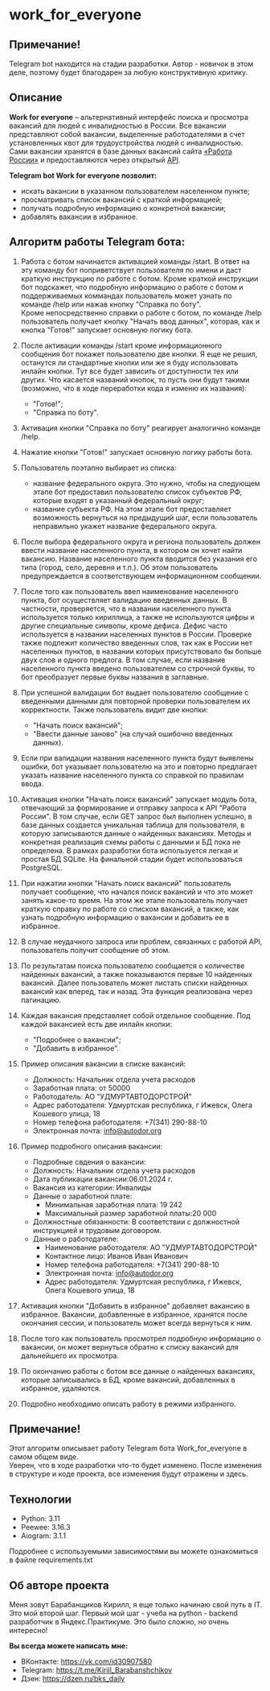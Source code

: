 # work_for_everyone

## Примечание!
Telegram bot находится на стадии разработки. Автор - новичок в этом деле, поэтому будет благодарен за любую конструктивную критику.

## Описание
**Work for everyone** – альтернативный интерфейс поиска и просмотра вакансий для людей с инвалидностью в России.
 Все вакансии представляют собой вакансии, выделенные работодателями в счет установленных квот для трудоустройства людей с инвалидностью. 
 Сами вакансии хранятся в базе данных вакансий сайта [«Работа России»](https://trudvsem.ru/) и предоставляются через открытый [API](https://trudvsem.ru/opendata/api).


**Telegram bot Work for everyone позволит:**
- искать вакансии в указанном пользователем населенном пункте;
- просматривать список вакансий с краткой информацией;
- получать подробную информацию о конкретной вакансии;
- добавлять вакансии в избранное.


## Алгоритм работы Telegram бота:

1. Работа с ботом начинается активацией команды /start. В ответ на эту команду бот поприветствует пользователя по имени и даст краткую инструкцию по работе с ботом.
Кроме краткой инструкции бот подскажет, что подробную информацию о работе с ботом и поддерживаемых коммандах пользователь может узнать по команде /help или нажав кнопку "Справка по боту".  
Кроме непосредственно справки о работе с ботом, по команде /help пользователь получает кнопку "Начать ввод данных", которая, как и кнопка "Готов!" запускает основную логику бота.

2. После активации команды /start кроме информационного сообщения бот покажет пользователю две кнопки. Я еще не решил, останутся ли стандартные кнопки или же я буду использовать
инлайн кнопки. Тут все будет зависить от доступности тех или других. Что касается названий кнопок, то пусть они будут такими (возможно, что в ходе переработки кода я изменю их названия):
    - "Готов!";
    - "Справка по боту".

3. Активация кнопки "Справка по боту" реагирует аналогично команде /help.

4. Нажатие кнопки "Готов!" запускает основную логику работы бота.

5. Пользователь поэтапно выбирает из списка:
    - название федерального округа. Это нужно, чтобы на следующем этапе бот предоставил пользователю список субъектов РФ, которые входят в указанный федеральный округ;
    - название субъекта РФ. На этом этапе бот предоставляет возможность вернуться на предыдущий шаг, если пользователь неправильно укажет название федерального округа.

6. После выбора федерального округа и региона пользователь должен ввести название населенного пункта, в котором он хочет найти вакансию. 
Название населенного пункта вводится без указания его типа (город, село, деревня и т.п.). Об этом пользователь предупреждается в соответствующем информационном сообщении.

7. После того как пользователь ввел наименование населенного пункта, бот осуществляет валидацию введенных данных. 
В частности, проверяется, что в названии населенного пункта используется только кириллица, а также не используются цифры и другие специальные символы, кроме дефиса. 
Дефис часто используется в названии населенных пунктов в России. Проверке также подлежит количество введенных слов, так как в России нет населенных пунктов, в названии которых 
присутствовало бы больше двух слов и одного предлога. В том случае, если название населенного пункта введено пользователем со строчной буквы, то бот преобразует первые буквы названия в заглавные. 

8. При успешной валидации бот выдает пользователю сообщение с введенными данными для повторной проверки пользователем их корректности. Также пользователь видит две кнопки:
    - "Начать поиск вакансий";
    - "Ввести данные заново" (на случай ошибочно введенных данных).

9. Если при валидации названия населенного пункта будут выявлены ошибки, бот указывает пользователю на это и повторно предлагает указать название населенного пункта со справкой по правилам ввода.

10. Активация кнопки "Начать поиск вакансий" запускает модуль бота, отвечающий за формирование и отправку запроса к API "Работа России". 
В том случае, если GET запрос был выполнен успешно, в базе данных создается уникальная таблица для пользователя, в которую записываются данные о найденных вакансиях. 
Методы и конкретная реализация схемы работы с данными и БД пока не определена. В рамках разработки бота используется легкая и простая БД SQLite. 
На финальной стадии будет использоваться PostgreSQL.

11. При нажатии кнопки "Начать поиск вакансий" пользователь получает сообщение, что начался поиск вакансий и что это может занять какое-то время. 
На этом же этапе пользователь получает краткую справку по работе со списком вакансий, а также, как узнать подробную информацию о вакансии и добавить ее в избранное.

12. В случае неудачного запроса или проблем, связанных с работой API, пользователь получит сообщение об этом.

13. По результатам поиска пользователю сообщается о количестве найденных вакансий, а также показываются первые 10 найденных вакансий.
Далее пользователь может листать списки найденных вакансий как вперед, так и назад. Эта функция реализована через пагинацию.

14. Каждая вакансия представляет собой отдельное сообщение. Под каждой вакансией есть две инлайн кнопки:
    - "Подробнее о вакансии";
    - "Добавить в избранное".

15. Пример описания вакансии в списке вакансий:
    - Должность: Начальник отдела учета расходов
    - Заработная плата: от 50000
    - Работодатель: АО "УДМУРТАВТОДОРСТРОЙ"
    - Адрес работодателя: Удмуртская республика, г Ижевск, Олега Кошевого улица, 18
    - Номер телефона работодателя: +7(341) 290-88-10
    - Электронная почта: info@autodor.org

16. Пример подробного описания вакансии:
    - Подробные свдения о вакансии:
    - Должность: Начальник отдела учета расходов
    - Дата публикации вакансии:06.01.2024 г.
    - Вакансия из категории: Инвалиды
    - Данные о заработной плате:
        - Минимальная заработная плата: 19 242
        - Максимальный размер заработной платы:20 000
    - Должностные обязанности: В соответствии с должностной инструкцией и трудовым договором.
    - Данные о работодателе:
        - Наименование работодателя: АО "УДМУРТАВТОДОРСТРОЙ"
        - Контактное лицо: Иванов Иван Иванович
        - Номер телефона работодателя: +7(341) 290-88-10
        - Электронная почта: info@autodor.org
        - Адрес работодателя: Удмуртская республика, г Ижевск, Олега Кошевого улица, 18

17. Активация кнопки "Добавить в избранное" добавляет вакансию в избранное. Вакансии, добавленные в избранное, хранятся после окончания сессии, и пользователь может всегда вернуться к ним.

18. После того как пользователь просмотрел подробную информацию о вакансии, он может вернуться обратно к списку вакансий для дальнейшего их просмотра.

19. По окончанию работы с ботом все данные о найденных вакансиях, которые записывались в БД, кроме вакансий, добавленных в избранное, удаляются. 

20. Подробно необходимо описать работу в режими избранного.

## Примечание!
Этот алгоритм описывает работу Telegram бота Work_for_everyone в самом общем виде.  
Уверен, что в ходе разработки что-то будет изменено. После изменения в структуре и коде проекта, все изменения будут отражены и здесь.

## Технологии
- Python: 3.11
- Peewee: 3.16.3
- Aiogram: 3.1.1

Подробнее с используемыми зависимостями вы можете ознакомиться в файле requirements.txt

## Об авторе проекта
Меня зовут Барабанщиков Кирилл, я еще только начинаю свой путь в IT.  
Это мой второй шаг. Первый мой шаг - учеба на python - backend разработчик в Яндекс.Практикуме. Это было сложно, но очень интересно!

**Вы всегда можете написать мне:**
- ВКонтакте: https://vk.com/id30907580
- Telegram: https://t.me/Kirill_Barabanshchikov
- Дзен: https://dzen.ru/bks_daily
